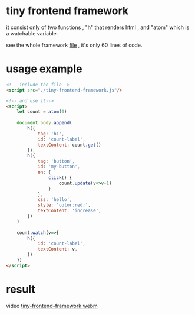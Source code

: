 # tiny frontend framework
it consist only of two functions , "h" that renders html , and "atom" which is a watchable variable. 

see the whole framework [file](https://github.com/babak-karimi-asl/tiny-frontend-framework/blob/main/tiny-frontend-framework.js) , it's only 60 lines of code.

# usage example
```html
<!-- include the file-->
<script src="./tiny-frontend-framework.js"/>

<!-- and use it-->
<script>
    let count = atom(0)
    
    document.body.append(
        h({
            tag: 'h1',
            id: 'count-label',
            textContent: count.get()
        }),
        h({
            tag: 'button',
            id: 'my-button',
            on: {
                click() {
                    count.update(v=>v+1)
                }
            },
            css: 'hello',
            style: 'color:red;',
            textContent: 'increase',
        })
    )
    
    count.watch(v=>{
        h({
            id: 'count-label',
            textContent: v,
        })
    })
</script>

```
# result
video
[tiny-frontend-framework.webm](https://github.com/babak-karimi-asl/tiny-frontend-framework/assets/31150843/88b5157d-cfce-4f37-8442-24c70e8bcbc3)
